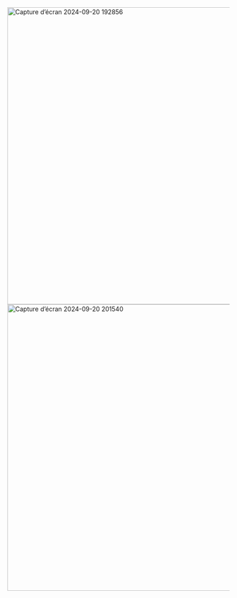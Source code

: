 <img width="674" alt="Capture d’écran 2024-09-20 192856" src="https://github.com/user-attachments/assets/b1fdbd69-d808-46eb-8f3e-514a1f499f18">
<img width="650" alt="Capture d’écran 2024-09-20 201540" src="https://github.com/user-attachments/assets/72cb0e9c-95a0-41da-a36a-2de089f863e5">
